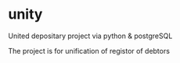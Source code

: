 # unity
United depositary project via python &amp; postgreSQL

The project is for unification of registor of debtors
